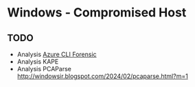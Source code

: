 # Windows - Compromised Host

## TODO
- Analysis [Azure CLI Forensic](https://www.inversecos.com/2023/03/azure-command-line-forensics-host-based.html?m=1)
- Analysis KAPE
- Analysis PCAParse http://windowsir.blogspot.com/2024/02/pcaparse.html?m=1